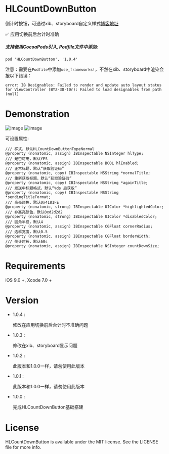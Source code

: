 # HLCountDownButton
倒计时按钮，可通过xib、storyboard自定义样式[博客地址](https://www.jianshu.com/p/ebd3a27389a2)

✅  应用切换前后台计时准确

##### 支持使用CocoaPods引入, Podfile文件中添加:

``` objc
pod 'HLCountDownButton', '1.0.4'
```
注意：需要在`Podfile`中添加`use_frameworks!`，不然在xib、storyboard中渲染会报以下错误：

```shell
error: IB Designables: Failed to render and update auto layout status for ViewController (BYZ-38-t0r): Failed to load designables from path (null)
```
# Demonstration
![image](https://github.com/huangchangweng/HLCountDownButton/blob/main/QQ20220610-112617.gif)
![image](https://github.com/huangchangweng/HLCountDownButton/blob/main/QQ20220610-112252.gif)

可设置属性:<p>

``` objc
/// 样式，默认HLCountDownButtonTypeNormal
@property (nonatomic, assign) IBInspectable NSInteger hlType;
/// 是否可用，默认YES
@property (nonatomic, assign) IBInspectable BOOL hlEnabled;
/// 正常标题，默认“获取验证码”
@property (nonatomic, copy) IBInspectable NSString *normalTitle;
/// 重新获取标题，默认“获取验证码”
@property (nonatomic, copy) IBInspectable NSString *againTitle;
/// 发送中标题格式，默认“%ds 后获取”
@property (nonatomic, copy) IBInspectable NSString *sendingTitleFormat;
/// 高亮颜色，默认0x4181FE
@property (nonatomic, strong) IBInspectable UIColor *highlightedColor;
/// 非高亮颜色，默认0xd2d2d2
@property (nonatomic, strong) IBInspectable UIColor *disabledColor;
/// 圆角半径，默认4
@property (nonatomic, assign) IBInspectable CGFloat cornerRadius;
/// 边框宽度，默认0.5
@property (nonatomic, assign) IBInspectable CGFloat borderWidth;
/// 倒计时长，默认60s
@property (nonatomic, assign) IBInspectable NSInteger countDownSize;
```

# Requirements

iOS 9.0 +, Xcode 7.0 +

# Version

* 1.0.4 :

  修改在应用切换前后台计时不准确问题
  
* 1.0.3 :

  修改在xib、storyboard显示问题
  
* 1.0.2 :

  此版本和1.0.0一样，请勿使用此版本

* 1.0.1 :

  此版本和1.0.0一样，请勿使用此版本
  
* 1.0.0 :

  完成HLCountDownButton基础搭建

# License
HLCountDownButton is available under the MIT license. See the LICENSE file for more info.

